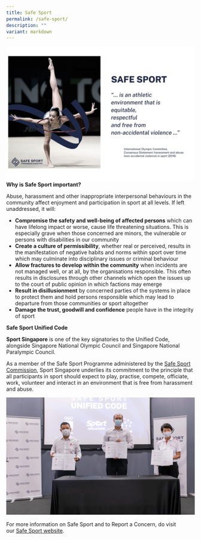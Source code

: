 ```yaml
---
title: Safe Sport
permalink: /safe-sport/
description: ""
variant: markdown
---
```

![](/images/Safe%20Sport/Global_Coach_Conference_2023_Singapore_CardLandscape.jpeg)
**Why is Safe Sport important?**

Abuse, harassment and other inappropriate interpersonal behaviours in the community affect enjoyment and participation in sport at all levels. If left unaddressed, it will:

*   **Compromise the safety and well-being of affected persons** which can have lifelong impact or worse, cause life threatening situations. This is especially grave when those concerned are minors, the vulnerable or persons with disabilities in our community
*   **Create a culture of permissibility**, whether real or perceived, results in the manifestation of negative habits and norms within sport over time which may culminate into disciplinary issues or criminal behaviour
*   **Allow fractures to develop within the community** when incidents are not managed well, or at all, by the organisations responsible. This often results in disclosures through other channels which open the issues up to the court of public opinion in which factions may emerge
*   **Result in disillusionment** by concerned parties of the systems in place to protect them and hold persons responsible which may lead to departure from those communities or sport altogether
*   **Damage the trust, goodwill and confidence** people have in the integrity of sport
    
**Safe Sport Unified Code**

**Sport Singapore** is one of the key signatories to the Unified Code, alongside Singapore National Olympic Council and Singapore National Paralympic Council.

As a member of the Safe Sport Programme administered by the [Safe Sport Commission](https://www.safesport.sg/about/commission-members), Sport Singapore underlies its commitment to the principle that all participants in sport should expect to play, practise, compete, officiate, work, volunteer and interact in an environment that is free from harassment and abuse.

![](/images/Safe%20Sport/image2.png)

For more information on Safe Sport and to Report a Concern, do visit our [Safe Sport website](https://www.safesport.sg/).
